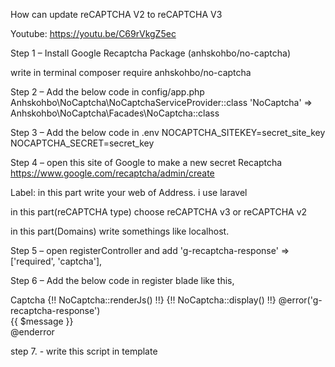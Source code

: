 How can update reCAPTCHA V2 to reCAPTCHA V3

Youtube: https://youtu.be/C69rVkgZ5ec

Step 1 – Install Google Recaptcha Package (anhskohbo/no-captcha)

 write in terminal composer require anhskohbo/no-captcha
 
Step 2 – Add the below code in config/app.php 
  Anhskohbo\NoCaptcha\NoCaptchaServiceProvider::class
  'NoCaptcha' => Anhskohbo\NoCaptcha\Facades\NoCaptcha::class
  
Step 3 – Add the below code in .env
  NOCAPTCHA_SITEKEY=secret_site_key
  NOCAPTCHA_SECRET=secret_key
  
Step 4 – open this site of Google to make a new secret Recaptcha
  https://www.google.com/recaptcha/admin/create
  
  Label:
  in this part write your web of Address. i use laravel
  
  in this part(reCAPTCHA type) choose reCAPTCHA v3 or reCAPTCHA v2
  
  in this part(Domains) write somethings like localhost.
  
Step 5 – open registerController and add 
 'g-recaptcha-response' => ['required', 'captcha'],
 
Step 6 – Add the below code in register blade like this,
  <div class="form-group">
                          <label for="captcha">Captcha</label>
                             {!! NoCaptcha::renderJs() !!}
                             {!! NoCaptcha::display() !!}
                                @error('g-recaptcha-response')
                            <div class="alert alert-danger mt-1 mb-1">{{ $message }}</div>
                               @enderror
                        </div> 
						
						

step 7. - write this script in template

<script src="https://www.google.com/recaptcha/api.js?onload=vueRecaptchaApiLoaded&render=explicit" async defer>


 thanks
